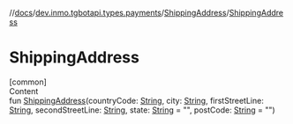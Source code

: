 //[docs](../../../index.md)/[dev.inmo.tgbotapi.types.payments](../index.md)/[ShippingAddress](index.md)/[ShippingAddress](-shipping-address.md)



# ShippingAddress  
[common]  
Content  
fun [ShippingAddress](-shipping-address.md)(countryCode: [String](https://kotlinlang.org/api/latest/jvm/stdlib/kotlin/-string/index.html), city: [String](https://kotlinlang.org/api/latest/jvm/stdlib/kotlin/-string/index.html), firstStreetLine: [String](https://kotlinlang.org/api/latest/jvm/stdlib/kotlin/-string/index.html), secondStreetLine: [String](https://kotlinlang.org/api/latest/jvm/stdlib/kotlin/-string/index.html), state: [String](https://kotlinlang.org/api/latest/jvm/stdlib/kotlin/-string/index.html) = "", postCode: [String](https://kotlinlang.org/api/latest/jvm/stdlib/kotlin/-string/index.html) = "")  



